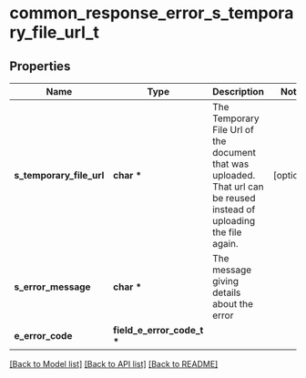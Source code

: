 # common_response_error_s_temporary_file_url_t

## Properties
Name | Type | Description | Notes
------------ | ------------- | ------------- | -------------
**s_temporary_file_url** | **char \*** | The Temporary File Url of the document that was uploaded. That url can be reused instead of uploading the file again. | [optional] 
**s_error_message** | **char \*** | The message giving details about the error | 
**e_error_code** | **field_e_error_code_t \*** |  | 

[[Back to Model list]](../README.md#documentation-for-models) [[Back to API list]](../README.md#documentation-for-api-endpoints) [[Back to README]](../README.md)



